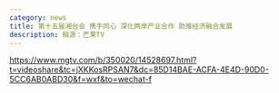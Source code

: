 ```yaml
---
category: news
title: 第十五届湘台会 携手同心 深化两岸产业合作 助推经济融合发展
description: 稿源：芒果TV
---
```

https://www.mgtv.com/b/350020/14528697.html?t=videoshare&tc=jXKKosRPSAN7&dc=85D14BAE-ACFA-4E4D-90D0-5CC6AB0ABD30&f=wxf&to=wechat-f
